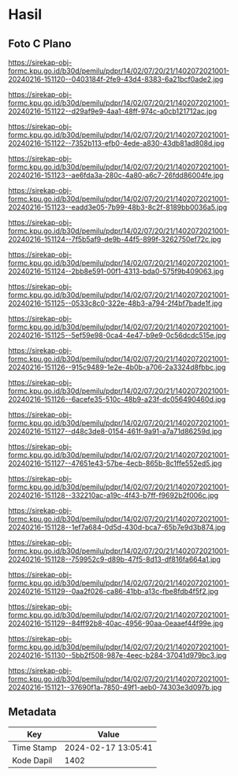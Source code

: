 # Hasil

## Foto C Plano

https://sirekap-obj-formc.kpu.go.id/b30d/pemilu/pdpr/14/02/07/20/21/1402072021001-20240216-151120--0403184f-2fe9-43d4-8383-6a21bcf0ade2.jpg

https://sirekap-obj-formc.kpu.go.id/b30d/pemilu/pdpr/14/02/07/20/21/1402072021001-20240216-151122--d29af9e9-4aa1-48ff-974c-a0cb121712ac.jpg

https://sirekap-obj-formc.kpu.go.id/b30d/pemilu/pdpr/14/02/07/20/21/1402072021001-20240216-151122--7352b113-efb0-4ede-a830-43db81ad808d.jpg

https://sirekap-obj-formc.kpu.go.id/b30d/pemilu/pdpr/14/02/07/20/21/1402072021001-20240216-151123--ae6fda3a-280c-4a80-a6c7-26fdd86004fe.jpg

https://sirekap-obj-formc.kpu.go.id/b30d/pemilu/pdpr/14/02/07/20/21/1402072021001-20240216-151123--eadd3e05-7b99-48b3-8c2f-8189bb0036a5.jpg

https://sirekap-obj-formc.kpu.go.id/b30d/pemilu/pdpr/14/02/07/20/21/1402072021001-20240216-151124--7f5b5af9-de9b-44f5-899f-3262750ef72c.jpg

https://sirekap-obj-formc.kpu.go.id/b30d/pemilu/pdpr/14/02/07/20/21/1402072021001-20240216-151124--2bb8e591-00f1-4313-bda0-575f9b409063.jpg

https://sirekap-obj-formc.kpu.go.id/b30d/pemilu/pdpr/14/02/07/20/21/1402072021001-20240216-151125--0533c8c0-322e-48b3-a794-2f4bf7bade1f.jpg

https://sirekap-obj-formc.kpu.go.id/b30d/pemilu/pdpr/14/02/07/20/21/1402072021001-20240216-151125--5ef59e98-0ca4-4e47-b9e9-0c56dcdc515e.jpg

https://sirekap-obj-formc.kpu.go.id/b30d/pemilu/pdpr/14/02/07/20/21/1402072021001-20240216-151126--915c9489-1e2e-4b0b-a706-2a3324d8fbbc.jpg

https://sirekap-obj-formc.kpu.go.id/b30d/pemilu/pdpr/14/02/07/20/21/1402072021001-20240216-151126--6acefe35-510c-48b9-a23f-dc056490460d.jpg

https://sirekap-obj-formc.kpu.go.id/b30d/pemilu/pdpr/14/02/07/20/21/1402072021001-20240216-151127--d48c3de8-0154-461f-9a91-a7a71d86259d.jpg

https://sirekap-obj-formc.kpu.go.id/b30d/pemilu/pdpr/14/02/07/20/21/1402072021001-20240216-151127--47651e43-57be-4ecb-865b-8c1ffe552ed5.jpg

https://sirekap-obj-formc.kpu.go.id/b30d/pemilu/pdpr/14/02/07/20/21/1402072021001-20240216-151128--332210ac-a19c-4f43-b7ff-f9692b2f006c.jpg

https://sirekap-obj-formc.kpu.go.id/b30d/pemilu/pdpr/14/02/07/20/21/1402072021001-20240216-151128--1ef7a684-0d5d-430d-bca7-65b7e9d3b874.jpg

https://sirekap-obj-formc.kpu.go.id/b30d/pemilu/pdpr/14/02/07/20/21/1402072021001-20240216-151128--759952c9-d89b-47f5-8d13-df816fa664a1.jpg

https://sirekap-obj-formc.kpu.go.id/b30d/pemilu/pdpr/14/02/07/20/21/1402072021001-20240216-151129--0aa2f026-ca86-41bb-a13c-fbe8fdb4f5f2.jpg

https://sirekap-obj-formc.kpu.go.id/b30d/pemilu/pdpr/14/02/07/20/21/1402072021001-20240216-151129--84ff92b8-40ac-4956-90aa-0eaaef44f99e.jpg

https://sirekap-obj-formc.kpu.go.id/b30d/pemilu/pdpr/14/02/07/20/21/1402072021001-20240216-151130--5bb2f508-987e-4eec-b284-37041d979bc3.jpg

https://sirekap-obj-formc.kpu.go.id/b30d/pemilu/pdpr/14/02/07/20/21/1402072021001-20240216-151121--37690f1a-7850-49f1-aeb0-74303e3d097b.jpg


## Metadata

| Key        | Value               |
| ---------- | ------------------- |
| Time Stamp | 2024-02-17 13:05:41 |
| Kode Dapil | 1402                |



